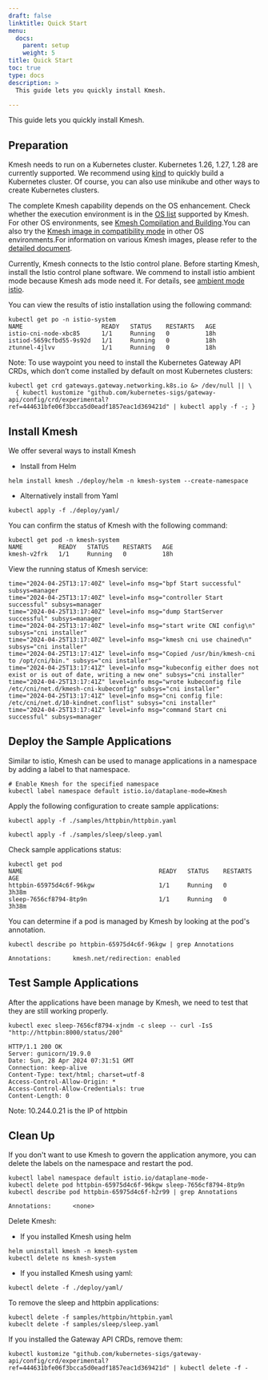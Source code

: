```yaml
---
draft: false
linktitle: Quick Start
menu:
  docs:
    parent: setup
    weight: 5
title: Quick Start
toc: true
type: docs
description: >
  This guide lets you quickly install Kmesh.

---
```

This guide lets you quickly install Kmesh.

## Preparation

Kmesh needs to run on a Kubernetes cluster. Kubernetes 1.26, 1.27, 1.28 are currently supported. We recommend using [kind](https://kind.sigs.k8s.io/docs/user/quick-start/) to quickly build a Kubernetes cluster. Of course, you can also use minikube and other ways to create Kubernetes clusters.

The complete Kmesh capability depends on the OS enhancement. Check whether the execution environment is in the [OS list](https://github.com/kmesh-net/kmesh/blob/main/docs/kmesh_support.md) supported by Kmesh. For other OS environments, see [Kmesh Compilation and Building](https://github.com/kmesh-net/kmesh/blob/main/docs/kmesh_compile.md).You can also try the [Kmesh image in compatibility mode](https://github.com/kmesh-net/kmesh/blob/main/build/docker/README.md) in other OS environments.For information on various Kmesh images, please refer to the [detailed document](https://github.com/kmesh-net/kmesh/blob/main/build/docker/README.md).

Currently, Kmesh connects to the Istio control plane. Before starting Kmesh, install the Istio control plane software. We commend to install istio ambient mode because Kmesh ads mode need it. For details, see [ambient mode istio](https://istio.io/latest/docs/ops/ambient/getting-started/).

You can view the results of istio installation using the following command:

```console
kubectl get po -n istio-system 
NAME                      READY   STATUS    RESTARTS   AGE
istio-cni-node-xbc85      1/1     Running   0          18h
istiod-5659cfbd55-9s92d   1/1     Running   0          18h
ztunnel-4jlvv             1/1     Running   0          18h
```

Note: To use waypoint you need to install the Kubernetes Gateway API CRDs, which don’t come installed by default on most Kubernetes clusters:

```console
kubectl get crd gateways.gateway.networking.k8s.io &> /dev/null || \
  { kubectl kustomize "github.com/kubernetes-sigs/gateway-api/config/crd/experimental?ref=444631bfe06f3bcca5d0eadf1857eac1d369421d" | kubectl apply -f -; }
```

## Install Kmesh

We offer several ways to install Kmesh

- Install from Helm
  
```console
helm install kmesh ./deploy/helm -n kmesh-system --create-namespace
```

- Alternatively install from Yaml
  
```console
kubectl apply -f ./deploy/yaml/
```

You can confirm the status of Kmesh with the following command:

```console
kubectl get pod -n kmesh-system
NAME          READY   STATUS    RESTARTS   AGE
kmesh-v2frk   1/1     Running   0          18h
```

View the running status of Kmesh service:

```console
time="2024-04-25T13:17:40Z" level=info msg="bpf Start successful" subsys=manager
time="2024-04-25T13:17:40Z" level=info msg="controller Start successful" subsys=manager
time="2024-04-25T13:17:40Z" level=info msg="dump StartServer successful" subsys=manager
time="2024-04-25T13:17:40Z" level=info msg="start write CNI config\n" subsys="cni installer"
time="2024-04-25T13:17:40Z" level=info msg="kmesh cni use chained\n" subsys="cni installer"
time="2024-04-25T13:17:41Z" level=info msg="Copied /usr/bin/kmesh-cni to /opt/cni/bin." subsys="cni installer"
time="2024-04-25T13:17:41Z" level=info msg="kubeconfig either does not exist or is out of date, writing a new one" subsys="cni installer"
time="2024-04-25T13:17:41Z" level=info msg="wrote kubeconfig file /etc/cni/net.d/kmesh-cni-kubeconfig" subsys="cni installer"
time="2024-04-25T13:17:41Z" level=info msg="cni config file: /etc/cni/net.d/10-kindnet.conflist" subsys="cni installer"
time="2024-04-25T13:17:41Z" level=info msg="command Start cni successful" subsys=manager
```

## Deploy the Sample Applications

Similar to istio, Kmesh can be used to manage applications in a namespace by adding a label to that namespace.

```console
# Enable Kmesh for the specified namespace
kubectl label namespace default istio.io/dataplane-mode=Kmesh
```

Apply the following configuration to create sample applications:

```console
kubectl apply -f ./samples/httpbin/httpbin.yaml

kubectl apply -f ./samples/sleep/sleep.yaml
```

Check sample applications status:

```console
kubectl get pod 
NAME                                      READY   STATUS    RESTARTS   AGE
httpbin-65975d4c6f-96kgw                  1/1     Running   0          3h38m
sleep-7656cf8794-8tp9n                    1/1     Running   0          3h38m
```

You can determine if a pod is managed by Kmesh by looking at the pod's annotation.

```console
kubectl describe po httpbin-65975d4c6f-96kgw | grep Annotations

Annotations:      kmesh.net/redirection: enabled
```

## Test Sample Applications

After the applications have been manage by Kmesh, we need to test that they are still working properly.

```console
kubectl exec sleep-7656cf8794-xjndm -c sleep -- curl -IsS "http://httpbin:8000/status/200"

HTTP/1.1 200 OK
Server: gunicorn/19.9.0
Date: Sun, 28 Apr 2024 07:31:51 GMT
Connection: keep-alive
Content-Type: text/html; charset=utf-8
Access-Control-Allow-Origin: *
Access-Control-Allow-Credentials: true
Content-Length: 0
```

Note: 10.244.0.21 is the IP of httpbin

## Clean Up

If you don't want to use Kmesh to govern the application anymore, you can delete the labels on the namespace and restart the pod.

```console
kubectl label namespace default istio.io/dataplane-mode-
kubectl delete pod httpbin-65975d4c6f-96kgw sleep-7656cf8794-8tp9n
kubectl describe pod httpbin-65975d4c6f-h2r99 | grep Annotations

Annotations:      <none>
```

Delete Kmesh:

- If you installed Kmesh using helm

```console
helm uninstall kmesh -n kmesh-system
kubectl delete ns kmesh-system
```

- If you installed Kmesh using yaml:

```console
kubectl delete -f ./deploy/yaml/
```

To remove the sleep and httpbin applications:

```console
kubectl delete -f samples/httpbin/httpbin.yaml
kubeclt delete -f samples/sleep/sleep.yaml
```

If you installed the Gateway API CRDs, remove them:

```console
kubectl kustomize "github.com/kubernetes-sigs/gateway-api/config/crd/experimental?ref=444631bfe06f3bcca5d0eadf1857eac1d369421d" | kubectl delete -f -
```
